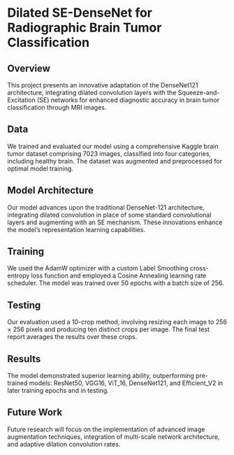 # Dilated SE-DenseNet for Radiographic Brain Tumor Classification

## Overview
This project presents an innovative adaptation of the DenseNet121 architecture, integrating dilated convolution layers with the Squeeze-and-Excitation (SE) networks for enhanced diagnostic accuracy in brain tumor classification through MRI images.

## Data
We trained and evaluated our model using a comprehensive Kaggle brain tumor dataset comprising 7023 images, classified into four categories, including healthy brain. The dataset was augmented and preprocessed for optimal model training.

## Model Architecture
Our model advances upon the traditional DenseNet-121 architecture, integrating dilated convolution in place of some standard convolutional layers and augmenting with an SE mechanism. These innovations enhance the model’s representation learning capabilities.

## Training
We used the AdamW optimizer with a custom Label Smoothing cross-entropy loss function and employed a Cosine Annealing learning rate scheduler. The model was trained over 50 epochs with a batch size of 256.

## Testing
Our evaluation used a 10-crop method, involving resizing each image to 256 × 256 pixels and producing ten distinct crops per image. The final test report averages the results over these crops.

## Results
The model demonstrated superior learning ability, outperforming pre-trained models: ResNet50, VGG16, ViT_16, DenseNet121, and Efficient_V2 in later training epochs and in testing.

## Future Work
Future research will focus on the implementation of advanced image augmentation techniques, integration of multi-scale network architecture, and adaptive dilation convolution rates.
